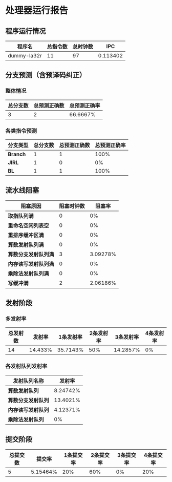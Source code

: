 # 处理器运行报告
## 程序运行情况
|程序名|总指令数|总时钟数|IPC|
|---|---|---|---|
|dummy-la32r|11|97|0.113402|

## 分支预测（含预译码纠正）
### 整体情况
|总分支数|总预测正确数|总预测正确率|
|---|---|---|
|3|2|66.6667%|

### 各类指令预测
|分支类型|总分支数|总预测正确数|总预测正确率|
|---|---|---|---|
|**Branch**| 1 | 1 | 100%|
|**JIRL**| 1 | 0 | 0%|
|**BL**| 1 | 1 | 100%|

## 流水线阻塞
|阻塞原因|阻塞时钟数|阻塞率|
|---|---|---|
|**取指队列满**| 0 | 0%|
|**重命名空闲列表空**|0 | 0%|
|**重排序缓冲区满**|0 | 0%|
|**算数发射队列满**|0 | 0%|
|**算数分支发射队列满**|3 | 3.09278%|
|**内存读写发射队列满**|0 | 0%|
|**乘除法发射队列满**|0 | 0%|
|**写缓冲满**|2 | 2.06186%|

## 发射阶段
### 多发射率
|总发射数|发射率|1条发射率|2条发射率|3条发射率|4条发射率|
|---|---|---|---|---|---|
|14|14.433%|35.7143%|50%|14.2857%|0%|

### 各发射队列发射率
|发射队列名称|发射率|
|---|---|
|**算数发射队列**|8.24742%|
|**算数分支发射队列**|13.4021%|
|**内存读写发射队列**|4.12371%|
|**乘除法发射队列**|0%|

## 提交阶段
|总提交数|提交率|1条提交率|2条提交率|3条提交率|4条提交率|
|---|---|---|---|---|---|
|5|5.15464%|20%|60%|0%|20%|
